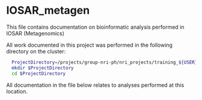 # IOSAR_metagen

This file contains documentation on bioinformatic analysis performed in IOSAR (Metagenomics)

  All work documented in this project was performed in the following directory on the cluster:

  ```bash
    ProjectDirectory=/projects/group-nri-ph/nri_projects/training_${USER}
    mkdir $ProjectDirectory
    cd $ProjectDirectory
  ```
  All documentation in the file below relates to analyses performed at this location.
